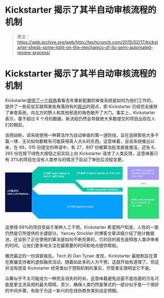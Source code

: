 # Kickstarter 揭示了其半自动审核流程的机制 

> 原文：<https://web.archive.org/web/http://techcrunch.com/2015/02/17/kickstarter-sheds-some-light-on-the-mechanics-of-its-semi-automated-review-process/>

# Kickstarter 揭示了其半自动审核流程的机制

Kickstarter[提供了一个视角](https://web.archive.org/web/20230129225952/https://www.kickstarter.com/blog/how-projects-launch-on-kickstarter)看看去年重新配置的审查系统是如何为他们工作的，提供了一些反驳互联网某些角落持有的[观点](https://web.archive.org/web/20230129225952/https://techcrunch.com/2014/06/03/kickstarter-simplifies-its-rules-and-lowers-the-barrier-for-project-acceptance/)的观点，即 Kickstarter 已经完全废除了审查系统，向北方的野人和其他邪恶的角色敞开了大门。事实上，Kickstarter 表示，基于超过 6 个月的数据，新流程仍然会导致绝大多数提交的项目出现在人们的眼前。

该网站称，该系统使用一种算法作为自动审查的第一道防线，旨在选择那些大多千篇一律、无论如何都极有可能获得真人点头的东西。这意味着，自该系统推出以来，在 69，015 份提交的申请中，有 27，897 份被算法批准直接激活，还有 6，265 份在按下绿色大按钮之前实际上向 Kickstarter 请求了人类反馈，这意味着只有 31%的项目在没有人类参与的情况下启动了审批后流程变更。

![bee2f397add0b082701ecc022db4ceb6_large](img/f335197055b86f01f155602a00b9388f.png)

这使得 69%的项目受益于某种人工干预，Kickstarter 希望用户知道，人性的一面仍然是它所提供的关键部分。Yancey Strickler 的博客文章详细介绍了统计数据池，还谈到了正在使用的算法是如何不断完善的，它的目的首先是释放人类评审者的时间，让他们更多地关注在最需要的时间和地点提供帮助。

雅虎最近的一份调查报告。Tech 的 Dan Tynan 发现，Kickstarter 最抵制旨在潜在欺骗支持者的虚假融资活动，随着如此多的人为干预，这就开始有道理了。但这并没有改变 Kickstarter 经常类似于预购机制的事实，尽管事实很明显它不是。

众筹似乎不太可能成为一种完全消失的时尚，这意味着避免店面不是店面的污名可能是更主流采用的最大障碍。至少，确保人类仍然是等式的一部分似乎是一个很好的中间步骤，有助于为这一新兴的在线伪商务类别设定预期。